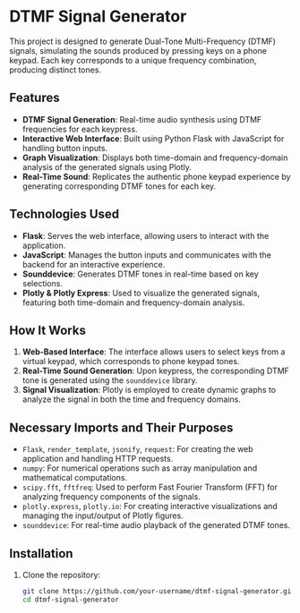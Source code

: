 # DTMF Signal Generator

This project is designed to generate Dual-Tone Multi-Frequency (DTMF) signals, simulating the sounds produced by pressing keys on a phone keypad. Each key corresponds to a unique frequency combination, producing distinct tones.

## Features

- **DTMF Signal Generation**: Real-time audio synthesis using DTMF frequencies for each keypress.
- **Interactive Web Interface**: Built using Python Flask with JavaScript for handling button inputs.
- **Graph Visualization**: Displays both time-domain and frequency-domain analysis of the generated signals using Plotly.
- **Real-Time Sound**: Replicates the authentic phone keypad experience by generating corresponding DTMF tones for each key.

## Technologies Used

- **Flask**: Serves the web interface, allowing users to interact with the application.
- **JavaScript**: Manages the button inputs and communicates with the backend for an interactive experience.
- **Sounddevice**: Generates DTMF tones in real-time based on key selections.
- **Plotly & Plotly Express**: Used to visualize the generated signals, featuring both time-domain and frequency-domain analysis.

## How It Works

1. **Web-Based Interface**: The interface allows users to select keys from a virtual keypad, which corresponds to phone keypad tones.
2. **Real-Time Sound Generation**: Upon keypress, the corresponding DTMF tone is generated using the `sounddevice` library.
3. **Signal Visualization**: Plotly is employed to create dynamic graphs to analyze the signal in both the time and frequency domains.

## Necessary Imports and Their Purposes

- `Flask`, `render_template`, `jsonify`, `request`: For creating the web application and handling HTTP requests.
- `numpy`: For numerical operations such as array manipulation and mathematical computations.
- `scipy.fft`, `fftfreq`: Used to perform Fast Fourier Transform (FFT) for analyzing frequency components of the signals.
- `plotly.express`, `plotly.io`: For creating interactive visualizations and managing the input/output of Plotly figures.
- `sounddevice`: For real-time audio playback of the generated DTMF tones.

## Installation

1. Clone the repository:
   ```bash
   git clone https://github.com/your-username/dtmf-signal-generator.git
   cd dtmf-signal-generator
